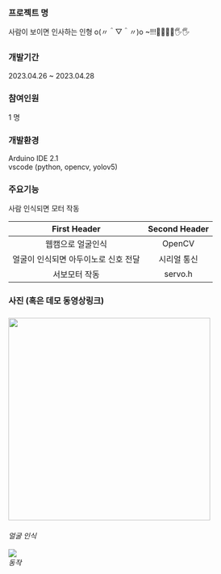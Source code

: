 <h3> 프로젝트 명 </h3>
사람이 보이면 인사하는 인형 o(〃＾▽＾〃)o ~!!!🙋‍♀️🙋‍♂️🖐🖐

<h3> 개발기간</h3>
2023.04.26 ~ 2023.04.28


<h3> 참여인원</h3>
1 명


<h3> 개발환경</h3>
Arduino IDE 2.1 <br>
vscode (python, opencv, yolov5)


<h3> 주요기능 </h3>
사람 인식되면 모터 작동




| First Header | Second Header |
| :------------: | :-------------: |
| 웹캠으로 얼굴인식 | OpenCV  |
| 얼굴이 인식되면 아두이노로 신호 전달 | 시리얼 통신  |
| 서보모터 작동 | servo.h  |





<h3> 사진 (혹은 데모 동영상링크) <h3>
  
<img src = "https://i.imgur.com/hapKyj1.jpg" width = 400><br> 
  <h6>얼굴 인식 <br>
  <br>
<img src = "https://i.imgur.com/qf8SPJZ.gif"> <br>
 동작</h6><br>
  <br>
